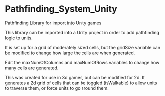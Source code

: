 # Pathfinding_System_Unity
Pathfinding Library for import into Unity games

This library can be imported into a Unity project in order to add pathfinding logic to units.

It is set up for a grid of moderately sized cells, but the gridSize variable can be modified to change how large the cells are when generated.

Edit the maxNumOfColumns and maxNumOfRows variables to change how many cells are generated.

This was created for use in 3d games, but can be modified for 2d. It generates a 2d grid of cells that can be toggled (isWalkable) to allow units to traverse them, or force units to go around them.
